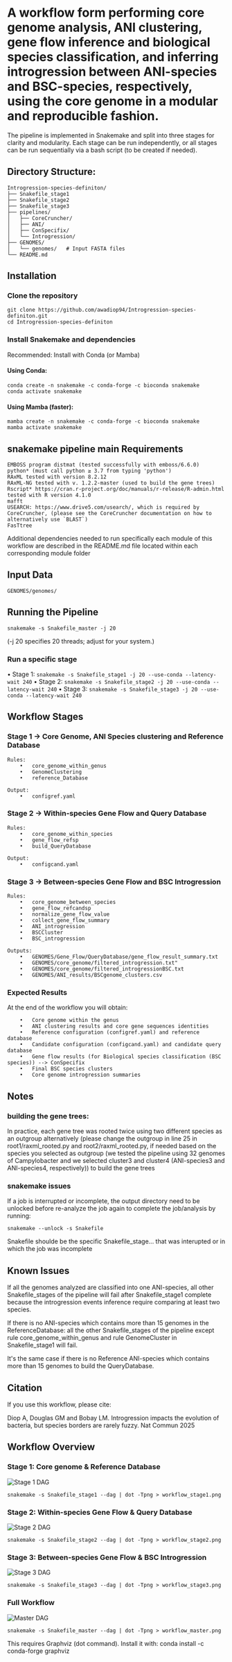 # A workflow form performing core genome analysis, ANI clustering, gene flow inference and biological species classification, and inferring introgression between ANI-species and BSC-species, respectively, using the core genome in a modular and reproducible fashion.

The pipeline is implemented in Snakemake and split into three stages for clarity and modularity. Each stage can be run independently, or all stages can be run sequentially via a bash script (to be created if needed).


## Directory Structure:
```
Introgression-species-definiton/
├── Snakefile_stage1
├── Snakefile_stage2
├── Snakefile_stage3
├── pipelines/
│   ├── CoreCruncher/
│   ├── ANI/
│   ├── ConSpecifix/
│   └── Introgression/
├── GENOMES/
│   └── genomes/   # Input FASTA files
└── README.md
```

## Installation
### Clone the repository
```
git clone https://github.com/awadiop94/Introgression-species-definiton.git
cd Introgression-species-definiton
```
### Install Snakemake and dependencies
Recommended: Install with Conda (or Mamba)

#### Using Conda:
```
conda create -n snakemake -c conda-forge -c bioconda snakemake
conda activate snakemake
```
#### Using Mamba (faster):
```
mamba create -n snakemake -c conda-forge -c bioconda snakemake
mamba activate snakemake
```

## snakemake pipeline main Requirements
```
EMBOSS program distmat (tested successfully with emboss/6.6.0)
python* (must call python ≥ 3.7 from typing 'python')
RAxML tested with version 8.2.12 
RAxML-NG tested with v. 1.2.2-master (used to build the gene trees)
Rscript* https://cran.r-project.org/doc/manuals/r-release/R-admin.html tested with R version 4.1.0
mafft
USEARCH: https://www.drive5.com/usearch/, which is required by CoreCruncher, (please see the CoreCruncher documentation on how to alternatively use `BLAST`)
FasTtree
```	
Additional dependencies needed to run specifically each module of this workflow are described in the README.md file
located within each corresponding module folder

## Input Data
```
GENOMES/genomes/
```
## Running the Pipeline
```
snakemake -s Snakefile_master -j 20
```
(-j 20 specifies 20 threads; adjust for your system.)

### Run a specific stage

•	Stage 1:
	```
	snakemake -s Snakefile_stage1 -j 20 --use-conda --latency-wait 240
	```
•	Stage 2:
	```
	snakemake -s Snakefile_stage2 -j 20 --use-conda --latency-wait 240
	```
•	Stage 3:
	```
	snakemake -s Snakefile_stage3 -j 20 --use-conda --latency-wait 240
	```
	
## Workflow Stages

### Stage 1 → Core Genome, ANI Species clustering and Reference Database
```
Rules:
	•	core_genome_within_genus
	•	GenomeClustering
	•	reference_Database

Output:
	•	configref.yaml
```
	
### Stage 2 → Within-species Gene Flow and Query Database
```
Rules:
	•	core_genome_within_species
	•	gene_flow_refsp
	•	build_QueryDatabase

Output:
	•	configcand.yaml
```
	
### Stage 3 → Between-species Gene Flow and BSC Introgression
```
Rules:
	•	core_genome_between_species
	•	gene_flow_refcandsp
	•	normalize_gene_flow_value
	•	collect_gene_flow_summary
	•	ANI_introgression
	•	BSCCluster
	•	BSC_introgression

Outputs:
	•	GENOMES/Gene_Flow/QueryDatabase/gene_flow_result_summary.txt
	•	GENOMES/core_genome/filtered_introgression.txt"
	•	GENOMES/core_genome/filtered_introgressionBSC.txt
	•	GENOMES/ANI_results/BSCgenome_clusters.csv
```
### Expected Results
At the end of the workflow you will obtain:
```
	•	Core genome within the genus
	•	ANI clustering results and core gene sequences identities
    •	Reference configuration (configref.yaml) and reference database
	•	Candidate configuration (configcand.yaml) and candidate query database
	•	Gene flow results (for Biological species classification (BSC species)) --> ConSpecifix
	•	Final BSC species clusters
	•	Core genome introgression summaries
```
## Notes

### building the gene trees:
In practice, each gene tree was rooted twice using two different species as an outgroup alternatively (please change the outgroup in line 25 in root1/raxml_rooted.py and root2/raxml_rooted.py, if needed based on the species you selected as outgroup (we tested the pipeline using 32 genomes of Campylobacter and we selected cluster3 and cluster4 (ANI-species3 and ANI-species4, respectively)) to build the gene trees

### snakemake issues
If a job is interrupted or incomplete, the output directory need to be unlocked before re-analyze the job again to complete the job/analysis by running:
```
snakemake --unlock -s Snakefile
```
Snakefile shoulde be the specific Snakefile_stage... that was interupted or in which the job was incomplete

	
## Known Issues
If all the genomes analyzed are classified into one ANI-species, all other Snakefile_stages of the pipeline will fail after 
Snakefile_stage1 complete because the introgression events inference require comparing at least two species.

If there is no ANI-species which contains more than 15 genomes in the ReferenceDatabase: all the other Snakefile_stages of the 
pipeline except rule core_genome_within_genus and rule GenomeCluster in Snakefile_stage1 will fail.

It's the same case if there is no Reference ANI-species which contains more than 15 genomes to build the QueryDatabase.
	
## Citation

If you use this workflow, please cite:

Diop A, Douglas GM and Bobay LM. Introgression impacts the evolution of bacteria, but species borders are rarely fuzzy.
Nat Commun 2025

## Workflow Overview

### Stage 1: Core genome & Reference Database
![Stage 1 DAG](workflow_stage1.png)
```
snakemake -s Snakefile_stage1 --dag | dot -Tpng > workflow_stage1.png
```

### Stage 2: Within-species Gene Flow & Query Database
![Stage 2 DAG](workflow_stage2.png)
```
snakemake -s Snakefile_stage2 --dag | dot -Tpng > workflow_stage2.png
```

### Stage 3: Between-species Gene Flow & BSC Introgression
![Stage 3 DAG](workflow_stage3.png)
```
snakemake -s Snakefile_stage3 --dag | dot -Tpng > workflow_stage3.png
```
### Full Workflow
![Master DAG](workflow_master.png)
```
snakemake -s Snakefile_master --dag | dot -Tpng > workflow_master.png
```
This requires Graphviz (dot command). Install it with:
conda install -c conda-forge graphviz
